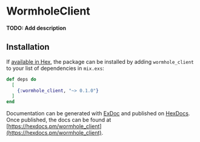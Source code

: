 # WormholeClient

**TODO: Add description**

## Installation

If [available in Hex](https://hex.pm/docs/publish), the package can be installed
by adding `wormhole_client` to your list of dependencies in `mix.exs`:

```elixir
def deps do
  [
    {:wormhole_client, "~> 0.1.0"}
  ]
end
```

Documentation can be generated with [ExDoc](https://github.com/elixir-lang/ex_doc)
and published on [HexDocs](https://hexdocs.pm). Once published, the docs can
be found at [https://hexdocs.pm/wormhole_client](https://hexdocs.pm/wormhole_client).

